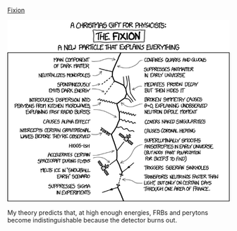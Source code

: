 [Fixion](https://xkcd.com/1621)

![Fixion](./random_comic.png)

My theory predicts that, at high enough energies, FRBs and perytons become indistinguishable because the detector burns out.

